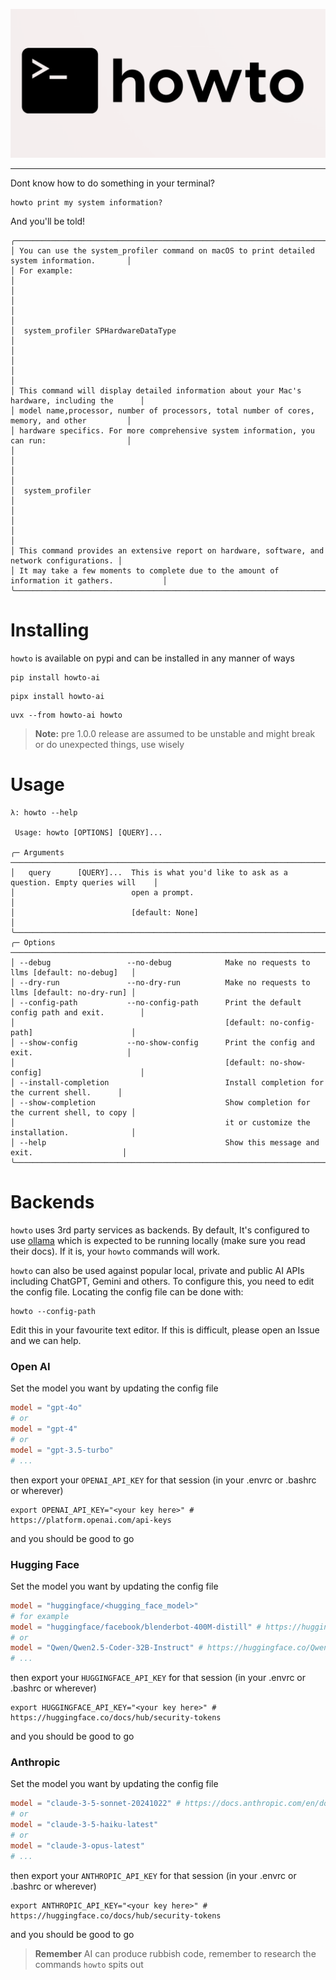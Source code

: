 <p align="center">
 <picture>
  <img alt="howto logo" src="https://github.com/GitToby/howto-ai/raw/main/docs/assets/logo.png">
</picture>
</p>

---

Dont know how to do something in your terminal?

```
howto print my system information?
```

And you'll be told!

```
╭──────────────────────────────────────────────────────────────────────────────────────────────╮
│ You can use the system_profiler command on macOS to print detailed system information.       │
│ For example:                                                                                 │
│                                                                                              │
│                                                                                              │
│  system_profiler SPHardwareDataType                                                          │
│                                                                                              │
│                                                                                              │
│ This command will display detailed information about your Mac's hardware, including the      │
│ model name,processor, number of processors, total number of cores, memory, and other         │
│ hardware specifics. For more comprehensive system information, you can run:                  │
│                                                                                              │
│                                                                                              │
│  system_profiler                                                                             │
│                                                                                              │
│                                                                                              │
│ This command provides an extensive report on hardware, software, and network configurations. │
│ It may take a few moments to complete due to the amount of information it gathers.           │
╰──────────────────────────────────────────────────────────────────────────────────────────────╯
```

# Installing

`howto` is available on pypi and can be installed in any manner of ways

```shell
pip install howto-ai
```

```shell
pipx install howto-ai
```

```shell
uvx --from howto-ai howto
```

> **Note:** pre 1.0.0 release are assumed to be unstable and might break or do unexpected things, use wisely

# Usage

```shell
λ: howto --help
                                                                                                
 Usage: howto [OPTIONS] [QUERY]...                                                              
                                                                                                
╭─ Arguments ──────────────────────────────────────────────────────────────────────────────────╮
│   query      [QUERY]...  This is what you'd like to ask as a question. Empty queries will    │
│                          open a prompt.                                                      │
│                          [default: None]                                                     │
╰──────────────────────────────────────────────────────────────────────────────────────────────╯
╭─ Options ────────────────────────────────────────────────────────────────────────────────────╮
│ --debug                 --no-debug            Make no requests to llms [default: no-debug]   │
│ --dry-run               --no-dry-run          Make no requests to llms [default: no-dry-run] │
│ --config-path           --no-config-path      Print the default config path and exit.        │
│                                               [default: no-config-path]                      │
│ --show-config           --no-show-config      Print the config and exit.                     │
│                                               [default: no-show-config]                      │
│ --install-completion                          Install completion for the current shell.      │
│ --show-completion                             Show completion for the current shell, to copy │
│                                               it or customize the installation.              │
│ --help                                        Show this message and exit.                    │
╰──────────────────────────────────────────────────────────────────────────────────────────────╯
```


# Backends

`howto` uses 3rd party services as backends. By default, It's configured to use [ollama](https://ollama.com/) which is
expected to be running locally (make sure you read their docs). If it is, your `howto` commands will work.

`howto` can also be used against popular local, private and public AI APIs including ChatGPT, Gemini and others. To
configure this, you need to edit the config file. Locating the config file can be done with:

```shell
howto --config-path
```

Edit this in your favourite text editor. If this is difficult, please open an Issue and we can help.

### Open AI

Set the model you want by updating the config file

```toml
model = "gpt-4o"
# or
model = "gpt-4"
# or
model = "gpt-3.5-turbo"
# ...
``` 

then export your `OPENAI_API_KEY` for that session (in your .envrc or .bashrc or wherever)

```shell
export OPENAI_API_KEY="<your key here>" # https://platform.openai.com/api-keys
```

and you should be good to go

### Hugging Face

Set the model you want by updating the config file

```toml
model = "huggingface/<hugging_face_model>"
# for example
model = "huggingface/facebook/blenderbot-400M-distill" # https://huggingface.co/facebook/blenderbot-400M-distill
# or
model = "Qwen/Qwen2.5-Coder-32B-Instruct" # https://huggingface.co/Qwen/Qwen2.5-Coder-32B-Instruct
# ...
``` 

then export your `HUGGINGFACE_API_KEY` for that session (in your .envrc or .bashrc or wherever)

```shell
export HUGGINGFACE_API_KEY="<your key here>" # https://huggingface.co/docs/hub/security-tokens
```

and you should be good to go

### Anthropic

Set the model you want by updating the config file

```toml
model = "claude-3-5-sonnet-20241022" # https://docs.anthropic.com/en/docs/about-claude/models
# or 
model = "claude-3-5-haiku-latest"
# or
model = "claude-3-opus-latest"
# ...
``` 

then export your `ANTHROPIC_API_KEY` for that session (in your .envrc or .bashrc or wherever)

```shell
export ANTHROPIC_API_KEY="<your key here>" # https://huggingface.co/docs/hub/security-tokens
```

and you should be good to go

> **Remember** AI can produce rubbish code, remember to research the commands `howto` spits out